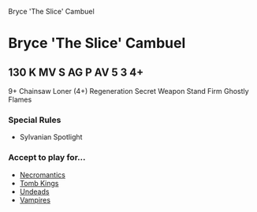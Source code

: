 ﻿
Bryce 'The Slice' Cambuel

# Bryce 'The Slice' Cambuel

130 K
MV
S
AG
P
AV
5
3
4+
-
9+
Chainsaw
Loner (4+)
Regeneration
Secret Weapon
Stand Firm
Ghostly Flames
### Special Rules
* Sylvanian Spotlight
### Accept to play for...
* [Necromantics](../teams/Necromantics.md)
* [Tomb Kings](../teams/Tomb_Kings.md)
* [Undeads](../teams/Undeads.md)
* [Vampires](../teams/Vampires.md)